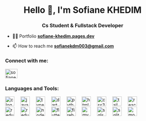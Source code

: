 <h1 align="center">Hello 👋, I'm Sofiane KHEDIM</h1>
<h3 align="center">Cs Student & Fullstack Developer</h3>

- 👨‍💻 Portfolio **[sofiane-khedim.pages.dev](https://sofiane-khedim.pages.dev/)**

- 📫 How to reach me **sofianekdm003@gmail.com**

<h3 align="left">Connect with me:</h3>
<p align="left">
<a href="https://linkedin.com/in/sofiane-khedim" target="blank"><img align="center" src="https://raw.githubusercontent.com/rahuldkjain/github-profile-readme-generator/master/src/images/icons/Social/linked-in-alt.svg" alt="sofiane-khedim" height="30" width="40" /></a>
<!-- <a href="https://instagram.com/sofiane.kdm" target="blank"><img align="center" src="https://raw.githubusercontent.com/rahuldkjain/github-profile-readme-generator/master/src/images/icons/Social/instagram.svg" alt="sofiane.kdm" height="30" width="40" /></a> -->
</p>

<h3 align="left">Languages and Tools:</h3>
<div align="left">
  
  <!--<img src="https://cdn.jsdelivr.net/gh/devicons/devicon@latest/icons/csharp/csharp-original.svg" height="30" width="30" alt="c# logo" />
  <img width="12" />  -->
  <img src="https://cdn.jsdelivr.net/gh/devicons/devicon/icons/c/c-original.svg" height="30" width="30" alt="c logo"  />
  <img width="12" />
  <img src="https://cdn.jsdelivr.net/gh/devicons/devicon/icons/javascript/javascript-original.svg" height="30" width="30" alt="javascript logo"  />
  <img width="12" />
  <img src="https://cdn.jsdelivr.net/gh/devicons/devicon/icons/typescript/typescript-original.svg" height="30" width="30" alt="typescript logo"  />
  <img width="12" />
  <img src="https://cdn.jsdelivr.net/gh/devicons/devicon/icons/swift/swift-original.svg" height="30" width="30" alt="dart logo"  />
  <img width="12" />
  <img src="https://cdn.jsdelivr.net/gh/devicons/devicon/icons/python/python-original.svg" height="30" width="30" alt="python logo"  />
  <img width="12" />
  <img src="https://cdn.jsdelivr.net/gh/devicons/devicon/icons/html5/html5-original.svg" height="30" width="30" alt="html5 logo"  />
  <img width="12" />
  <img src="https://cdn.jsdelivr.net/gh/devicons/devicon/icons/css3/css3-original.svg" height="30" width="30" alt="css3 logo"  />
  <img width="12" />
  <img src="https://cdn.jsdelivr.net/gh/devicons/devicon/icons/tailwindcss/tailwindcss-original-wordmark.svg" height="30" width="30" alt="tailwindcss logo"  />
  <img width="12" />
  <img src="https://cdn.jsdelivr.net/gh/devicons/devicon/icons/react/react-original.svg" height="30" width="30" alt="react logo"  />
  <br />
  <img src="https://cdn.jsdelivr.net/gh/devicons/devicon/icons/redux/redux-original.svg" height="30" width="30" alt="redux logo"  />
  <img width="12" />
  <img src="https://cdn.jsdelivr.net/gh/devicons/devicon/icons/nextjs/nextjs-original.svg" height="30" width="30" alt="redux logo"  />
  <img width="12" />
  <img src="https://cdn.jsdelivr.net/gh/devicons/devicon/icons/nodejs/nodejs-original.svg" height="30" width="30" alt="nodejs logo"  />
  <img width="12" />
  <img src="https://cdn.jsdelivr.net/gh/devicons/devicon/icons/spring/spring-original.svg" height="30" width="30" alt="flutter logo"  />
  <img width="12" />
  <img src="https://cdn.jsdelivr.net/gh/devicons/devicon/icons/firebase/firebase-plain.svg" height="30" width="30" alt="firebase logo"  />
  <img width="12" />
  <img src="https://cdn.jsdelivr.net/gh/devicons/devicon@latest/icons/mysql/mysql-original-wordmark.svg" width="30" height="30" alt="mysql logo" />
  <img width="12" />
  <img src="https://cdn.jsdelivr.net/gh/devicons/devicon@latest/icons/amazonwebservices/amazonwebservices-plain-wordmark.svg" height="30" width="30" alt="sqlserver logo" />
  <img width="12" />
  <img src="https://cdn.jsdelivr.net/gh/devicons/devicon@latest/icons/sqlite/sqlite-original.svg" height="30" width="30" alt="sqlite logo"  />
  <img width="12" />
  <img src="https://cdn.jsdelivr.net/gh/devicons/devicon/icons/mongodb/mongodb-original.svg" height="30" width="30" alt="mongodb logo"  />
      
</div>
<br />
<!-- <p><img align="left" src="https://github-readme-stats.vercel.app/api/top-langs?username=sofianekhedim&show_icons=true&locale=en&layout=compact" alt="sofianekhedim" /></p>
</p> -->



<!--
**SofianeKhedim/SofianeKhedim** is a ✨ _special_ ✨ repository because its `README.md` (this file) appears on your GitHub profile.

Here are some ideas to get you started:

- 🔭 I’m currently working on ...
- 🌱 I’m currently learning ...
- 👯 I’m looking to collaborate on ...
- 🤔 I’m looking for help with ...
- 💬 Ask me about ...
- 📫 How to reach me: ...
- 😄 Pronouns: ...
- ⚡ Fun fact: ...
-->
